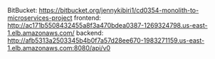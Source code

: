 BitBucket: https://bitbucket.org/jennykibiri1/cd0354-monolith-to-microservices-project
frontend: http://ac171b5508432455a8f3a470bdea0387-1269324798.us-east-1.elb.amazonaws.com/
backend: http://afb5313a2503345b4b0f7a57d28ee670-1983271159.us-east-1.elb.amazonaws.com:8080/api/v0